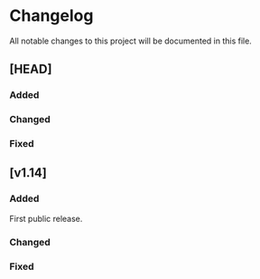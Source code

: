 # Changelog

All notable changes to this project will be documented in this file.

## [HEAD]

### Added

### Changed

### Fixed


## [v1.14]

### Added
First public release.

### Changed

### Fixed
